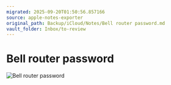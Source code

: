```yaml
---
migrated: 2025-09-20T01:50:56.857166
source: apple-notes-exporter
original_path: Backup/iCloud/Notes/Bell router password.md
vault_folder: Inbox/to-review
---
```

# Bell router password 
![Bell router password](images/Bell%20router%20password.jpeg)

